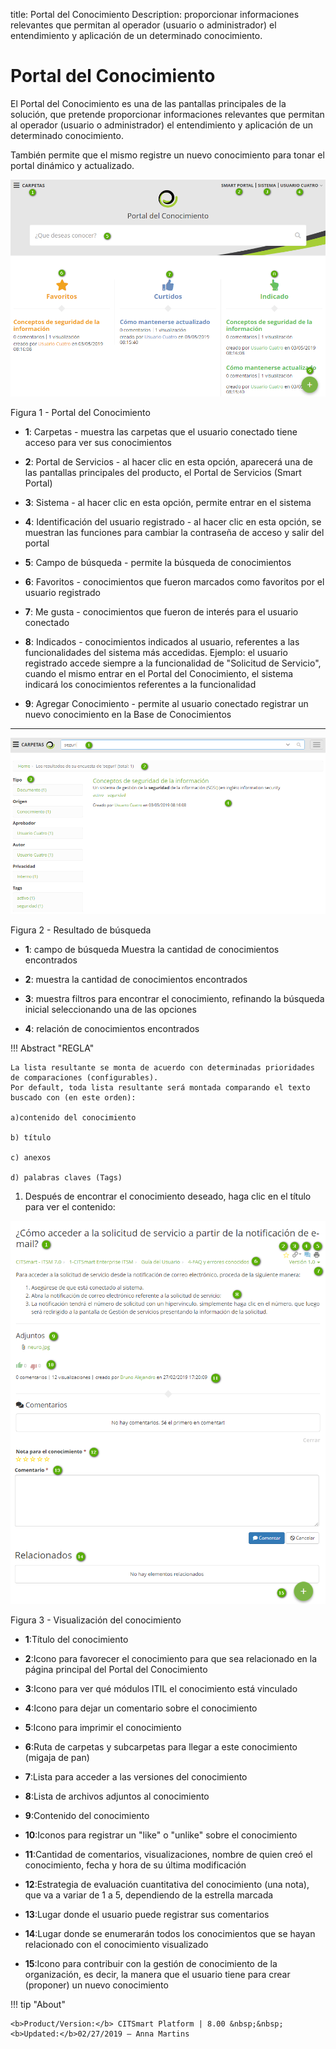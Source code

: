 title: Portal del Conocimiento
Description: proporcionar informaciones relevantes que permitan al operador (usuario o administrador) el entendimiento y aplicación de un determinado conocimiento.
# Portal del Conocimiento


El Portal del Conocimiento es una de las pantallas principales de la solución, que pretende proporcionar informaciones relevantes que permitan al operador (usuario o administrador) el entendimiento y aplicación de un determinado conocimiento. 

También permite que el mismo registre un nuevo conocimiento para tonar el portal dinámico y actualizado.


![Portal](images/figure1-portal.png)

   Figura 1 - Portal del Conocimiento
   
- **1**: Carpetas - muestra las carpetas que el usuario conectado tiene acceso para ver sus conocimientos

- **2**: Portal de Servicios - al hacer clic en esta opción, aparecerá una de las pantallas principales del producto, el Portal de Servicios (Smart Portal)

- **3**: Sistema - al hacer clic en esta opción, permite entrar en el sistema

- **4**: Identificación del usuario registrado - al hacer clic en esta opción, se muestran las funciones para cambiar la contraseña de acceso y salir del portal

- **5**: Campo de búsqueda - permite la búsqueda de conocimientos

- **6**: Favoritos - conocimientos que fueron marcados como favoritos por el usuario registrado

- **7**: Me gusta - conocimientos que fueron de interés para el usuario conectado

- **8**: Indicados - conocimientos indicados al usuario, referentes a las funcionalidades del sistema más accedidas. Ejemplo: el usuario registrado accede siempre a la funcionalidad de "Solicitud de Servicio", cuando el mismo entrar en el Portal del Conocimiento, el sistema indicará los conocimientos referentes a la funcionalidad

- **9**: Agregar Conocimiento - permite al usuario conectado registrar un nuevo conocimiento en la Base de Conocimientos

-------------------------------------------------------------------------------------------------

![resultado](images/figure2-portal.png)

   Figura 2 - Resultado de búsqueda

 - **1**: campo de búsqueda
 Muestra la cantidad de conocimientos encontrados
 
 - **2**: muestra la cantidad de conocimientos encontrados
 
 - **3**: muestra filtros para encontrar el conocimiento, refinando la búsqueda inicial seleccionando una de las opciones
  
 - **4**: relación de conocimientos encontrados
 
 
!!! Abstract "REGLA"

    La lista resultante se monta de acuerdo con determinadas prioridades de comparaciones (configurables). 
    Por default, toda lista resultante será montada comparando el texto buscado con (en este orden): 
    
    a)contenido del conocimiento
    
    b) título
    
    c) anexos 
    
    d) palabras claves (Tags)
    
  
1.  Después de encontrar el conocimiento deseado, haga clic en el título para ver el contenido:

 ![Visualización](images/figure3-portal.png)

   Figura 3 - Visualización del conocimiento 
   

- **1**:Título del conocimiento

- **2**:Icono para favorecer el conocimiento para que sea relacionado en la página principal del Portal del Conocimiento

- **3**:Icono para ver qué módulos ITIL el conocimiento está vinculado

- **4**:Icono para dejar un comentario sobre el conocimiento

- **5**:Icono para imprimir el conocimiento

- **6**:Ruta de carpetas y subcarpetas para llegar a este conocimiento (migaja de pan)

- **7**:Lista para acceder a las versiones del conocimiento

- **8**:Lista de archivos adjuntos al conocimiento

- **9**:Contenido del conocimiento

- **10**:Iconos para registrar un "like" o "unlike" sobre el conocimiento

- **11**:Cantidad de comentarios, visualizaciones, nombre de quien creó el conocimiento, fecha y hora de su última modificación

- **12**:Estrategia de evaluación cuantitativa del conocimiento (una nota), que va a variar de 1 a 5, dependiendo de la estrella marcada

- **13**:Lugar donde el usuario puede registrar sus comentarios

- **14**:Lugar donde se enumerarán todos los conocimientos que se hayan relacionado con el conocimiento visualizado

- **15**:Icono para contribuir con la gestión de conocimiento de la organización, es decir, la manera que el usuario tiene para crear (proponer) un nuevo conocimiento



!!! tip "About"

    <b>Product/Version:</b> CITSmart Platform | 8.00 &nbsp;&nbsp;
    <b>Updated:</b>02/27/2019 – Anna Martins
